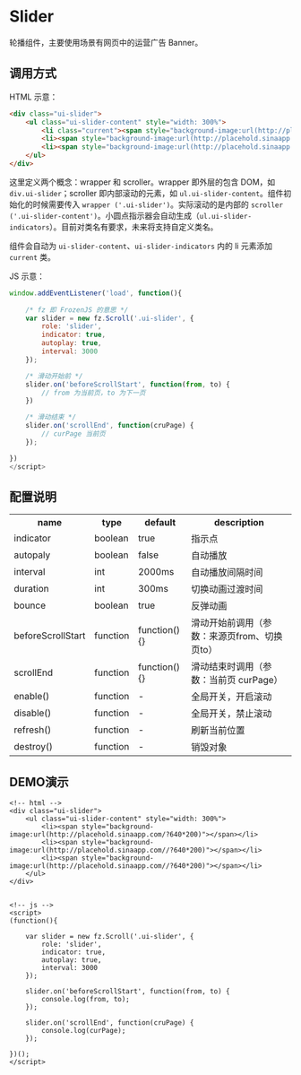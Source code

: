 # Slider

轮播组件，主要使用场景有网页中的运营广告 Banner。

## 调用方式

HTML 示意：
```html
<div class="ui-slider">
    <ul class="ui-slider-content" style="width: 300%">
        <li class="current"><span style="background-image:url(http://placehold.sinaapp.com/?640*200)"></span></li>
        <li><span style="background-image:url(http://placehold.sinaapp.com//?640*200)"></span></li>
        <li><span style="background-image:url(http://placehold.sinaapp.com//?640*200)"></span></li>
    </ul>
</div>
```

这里定义两个概念：wrapper 和 scroller。wrapper 即外层的包含 DOM，如 `div.ui-slider`；scroller 即内部滚动的元素，如 `ul.ui-slider-content`。组件初始化的时候需要传入 `wrapper ('.ui-slider')`。实际滚动的是内部的 `scroller ('.ui-slider-content')`。小圆点指示器会自动生成（`ul.ui-slider-indicators`）。目前对类名有要求，未来将支持自定义类名。

组件会自动为 `ui-slider-content`、`ui-slider-indicators` 内的 li 元素添加 `current` 类。


JS 示意：

```js
window.addEventListener('load', function(){
	
	/* fz 即 FrozenJS 的意思 */
	var slider = new fz.Scroll('.ui-slider', {
		role: 'slider',
		indicator: true,
		autoplay: true,
		interval: 3000
	});

	/* 滑动开始前 */
	slider.on('beforeScrollStart', function(from, to) {
		// from 为当前页，to 为下一页
	})

	/* 滑动结束 */
	slider.on('scrollEnd', function(cruPage) {
		// curPage 当前页
	});

})
</script>
```


## 配置说明

<table width="100%">
	<tr>
		<th>name</th>
		<th>type</th>
		<th>default</th>
		<th>description</th>
	</tr>
	<tr>
		<td>indicator</td>
		<td>boolean</td>
		<td>true</td>
		<td>指示点</td>
	</tr>
	<tr>
		<td>autopaly</td>
		<td>boolean</td>
		<td>false</td>
		<td>自动播放</td>
	</tr>
	<tr>
		<td>interval</td>
		<td>int</td>
		<td>2000ms</td>
		<td>自动播放间隔时间</td>
	</tr>
	<tr>
		<td>duration</td>
		<td>int</td>
		<td>300ms</td>
		<td>切换动画过渡时间</td>
	</tr>
	<tr>
		<td>bounce</td>
		<td>boolean</td>
		<td>true</td>
		<td>反弹动画</td>
	</tr>
	<tr>
		<td>beforeScrollStart</td>
		<td>function</td>
		<td>function(){}</td>
		<td>滑动开始前调用（参数：来源页from、切换页to）</td>
	</tr>
	<tr>
		<td>scrollEnd</td>
		<td>function</td>
		<td>function(){}</td>
		<td>滑动结束时调用（参数：当前页 curPage）</td>
	</tr>
	<tr>
		<td>enable()</td>
		<td>function</td>
		<td>-</td>
		<td>全局开关，开启滚动</td>
	</tr>
	<tr>
		<td>disable()</td>
		<td>function</td>
		<td>-</td>
		<td>全局开关，禁止滚动</td>
	</tr>
	<tr>
		<td>refresh()</td>
		<td>function</td>
		<td>-</td>
		<td>刷新当前位置</td>
	</tr>
	<tr>
		<td>destroy()</td>
		<td>function</td>
		<td>-</td>
		<td>销毁对象</td>
	</tr>
</table>



## DEMO演示

```iframe
<!-- html -->
<div class="ui-slider">
    <ul class="ui-slider-content" style="width: 300%">
        <li><span style="background-image:url(http://placehold.sinaapp.com/?640*200)"></span></li>
        <li><span style="background-image:url(http://placehold.sinaapp.com//?640*200)"></span></li>      
        <li><span style="background-image:url(http://placehold.sinaapp.com//?640*200)"></span></li>
    </ul>
</div>


<!-- js -->
<script>
(function(){
	
	var slider = new fz.Scroll('.ui-slider', {
		role: 'slider',
		indicator: true,
		autoplay: true,
		interval: 3000
	});

	slider.on('beforeScrollStart', function(from, to) {
		console.log(from, to);
	});

	slider.on('scrollEnd', function(cruPage) {
		console.log(curPage);
	});

})();
</script>
```
